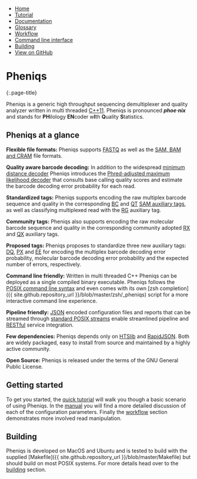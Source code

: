<!-- 
    Pheniqs : PHilology ENcoder wIth Quality Statistics
    Copyright (C) 2017  Lior Galanti
    NYU Center for Genetics and System Biology

    Author: Lior Galanti <lior.galanti@nyu.edu>

    This program is free software: you can redistribute it and/or modify
    it under the terms of the GNU Affero General Public License as
    published by the Free Software Foundation, either version 3 of the
    License, or (at your option) any later version.

    This program is distributed in the hope that it will be useful,
    but WITHOUT ANY WARRANTY; without even the implied warranty of
    MERCHANTABILITY or FITNESS FOR A PARTICULAR PURPOSE.  See the
    GNU Affero General Public License for more details.

    You should have received a copy of the GNU Affero General Public License
    along with this program.  If not, see <http://www.gnu.org/licenses/>.
-->

<section id="navigation">
    <ul>
        <li><a class="active"   href="/pheniqs/">Home</a></li>
        <li><a                  href="/pheniqs/tutorial.html">Tutorial</a></li>
        <li><a                  href="/pheniqs/manual.html">Documentation</a></li>
        <li><a                  href="/pheniqs/glossary.html">Glossary</a></li>
        <li><a                  href="/pheniqs/workflow.html">Workflow</a></li>
        <li><a                  href="/pheniqs/cli.html">Command line interface</a></li>
        <li><a                  href="/pheniqs/building.html">Building</a></li>
        <li><a class="github"   href="http://github.com/biosails/pheniqs">View on GitHub</a></li>
    </ul>
    <div class="clear" />
</section>

# Pheniqs
{:.page-title}

Pheniqs is a generic high throughput sequencing demultiplexer and quality analyzer written in multi threaded [C++11](https://en.wikipedia.org/wiki/C%2B%2B11). Pheniqs is pronounced  ***phoe·nix*** and stands for **PH**ilology **EN**coder w**I**th **Q**uality **S**tatistics.

## Pheniqs at a glance

**Flexible file formats:** Pheniqs supports [FASTQ](glossary.html#fastq) as well as the [SAM, BAM and CRAM](glossary.html#htslib) file formats.

**Quality aware barcode decoding:** In addition to the widespread [minimum distance decoder](glossary.html#minimum_distance_decoding) Pheniqs introduces the [Phred-adjusted maximum likelihood decoder](glossary.html#phred_adjusted_maximum_likelihood_decoding) that consults base calling quality scores and estimate the barcode decoding error probability for each read.

**Standardized tags:** Pheniqs supports encoding the raw multiplex barcode sequence and quality in the corresponding [BC](glossary.html#bc_auxiliary_tag) and [QT](glossary.html#qt_auxiliary_tag) [SAM auxiliary tags](https://samtools.github.io/hts-specs/SAMtags.pdf), as well as classifying multiplexed read with the [RG](glossary.html#rg_auxiliary_tag) auxiliary tag.

**Community tags:** Pheniqs also supports encoding the raw molecular barcode sequence and quality in the corresponding community adopted [RX](glossary.html#rx_auxiliary_tag) and [QX](glossary.html#qx_auxiliary_tag) auxiliary tags.

**Proposed tags:** Pheniqs proposes to standardize three new auxiliary tags: [DQ](glossary.html#dq_auxiliary_tag), [PX](glossary.html#px_auxiliary_tag) and [EE](glossary.html#ee_auxiliary_tag) for encoding the multiplex barcode decoding error probability, molecular barcode decoding error probability and the expected number of errors, respectively.

**Command line friendly:** Written in multi threaded C++ Pheniqs can be deployed as a single compiled binary executable. Pheniqs follows the [POSIX command line syntax](https://www.gnu.org/software/libc/manual/html_node/Argument-Syntax.html) and even comes with its own [zsh completion]({{ site.github.repository_url }}/blob/master/zsh/_pheniqs) script for a more interactive command line experience. 

**Pipeline friendly:** [JSON](https://en.wikipedia.org/wiki/JSON) encoded configuration files and reports that can be streamed through [standard POSIX streams](https://en.wikipedia.org/wiki/Standard_streams) enable streamlined pipeline and [RESTful](https://en.wikipedia.org/wiki/Representational_state_transfer) service integration.

**Few dependencies:** Pheniqs depends only on [HTSlib](https://github.com/samtools/htslib) and [RapidJSON](https://github.com/miloyip/rapidjson). Both are widely packaged, easy to install from source and maintained by a highly active community.

**Open Source:** Pheniqs is released under the terms of the GNU General Public License. 

## Getting started

To get you started, the [quick tutorial](tutorial.md) will walk you though a basic scenario of using Pheniqs. In the [manual](manual.md) you will find a more detailed discussion of each of the configuration parameters. Finally the [workflow](workflow.md) section demonstrates more involved read manipulation.

## Building

Pheniqs is developed on MacOS and Ubuntu and is tested to build with the supplied [Makefile]({{ site.github.repository_url }}/blob/master/Makefile) but should build on most POSIX systems. For more details head over to the [building](building.md) section.

